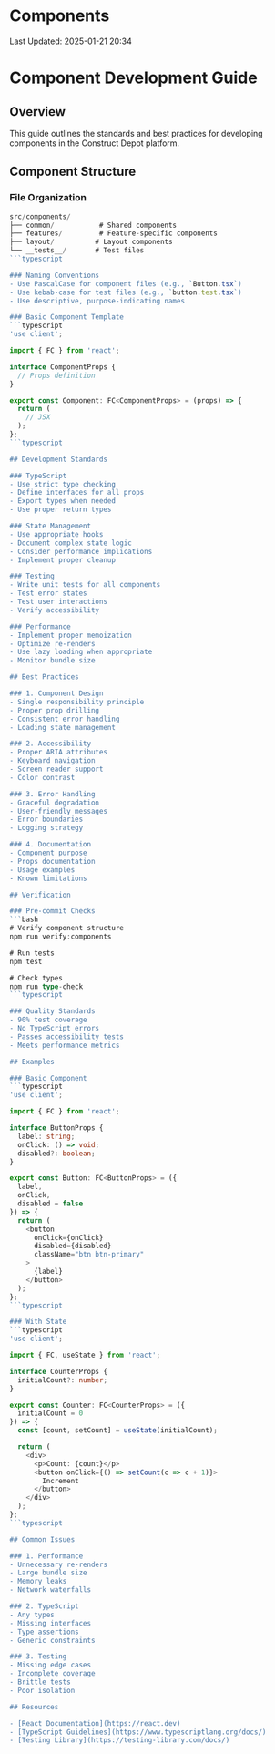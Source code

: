 # Components

Last Updated: 2025-01-21 20:34

# Component Development Guide

## Overview

This guide outlines the standards and best practices for developing components in the Construct Depot platform.

## Component Structure

### File Organization
```typescript
src/components/
├── common/           # Shared components
├── features/         # Feature-specific components
├── layout/          # Layout components
└── __tests__/       # Test files
```typescript

### Naming Conventions
- Use PascalCase for component files (e.g., `Button.tsx`)
- Use kebab-case for test files (e.g., `button.test.tsx`)
- Use descriptive, purpose-indicating names

### Basic Component Template
```typescript
'use client';

import { FC } from 'react';

interface ComponentProps {
  // Props definition
}

export const Component: FC<ComponentProps> = (props) => {
  return (
    // JSX
  );
};
```typescript

## Development Standards

### TypeScript
- Use strict type checking
- Define interfaces for all props
- Export types when needed
- Use proper return types

### State Management
- Use appropriate hooks
- Document complex state logic
- Consider performance implications
- Implement proper cleanup

### Testing
- Write unit tests for all components
- Test error states
- Test user interactions
- Verify accessibility

### Performance
- Implement proper memoization
- Optimize re-renders
- Use lazy loading when appropriate
- Monitor bundle size

## Best Practices

### 1. Component Design
- Single responsibility principle
- Proper prop drilling
- Consistent error handling
- Loading state management

### 2. Accessibility
- Proper ARIA attributes
- Keyboard navigation
- Screen reader support
- Color contrast

### 3. Error Handling
- Graceful degradation
- User-friendly messages
- Error boundaries
- Logging strategy

### 4. Documentation
- Component purpose
- Props documentation
- Usage examples
- Known limitations

## Verification

### Pre-commit Checks
```bash
# Verify component structure
npm run verify:components

# Run tests
npm test

# Check types
npm run type-check
```typescript

### Quality Standards
- 90% test coverage
- No TypeScript errors
- Passes accessibility tests
- Meets performance metrics

## Examples

### Basic Component
```typescript
'use client';

import { FC } from 'react';

interface ButtonProps {
  label: string;
  onClick: () => void;
  disabled?: boolean;
}

export const Button: FC<ButtonProps> = ({
  label,
  onClick,
  disabled = false
}) => {
  return (
    <button
      onClick={onClick}
      disabled={disabled}
      className="btn btn-primary"
    >
      {label}
    </button>
  );
};
```typescript

### With State
```typescript
'use client';

import { FC, useState } from 'react';

interface CounterProps {
  initialCount?: number;
}

export const Counter: FC<CounterProps> = ({
  initialCount = 0
}) => {
  const [count, setCount] = useState(initialCount);

  return (
    <div>
      <p>Count: {count}</p>
      <button onClick={() => setCount(c => c + 1)}>
        Increment
      </button>
    </div>
  );
};
```typescript

## Common Issues

### 1. Performance
- Unnecessary re-renders
- Large bundle size
- Memory leaks
- Network waterfalls

### 2. TypeScript
- Any types
- Missing interfaces
- Type assertions
- Generic constraints

### 3. Testing
- Missing edge cases
- Incomplete coverage
- Brittle tests
- Poor isolation

## Resources

- [React Documentation](https://react.dev)
- [TypeScript Guidelines](https://www.typescriptlang.org/docs/)
- [Testing Library](https://testing-library.com/docs/) 
